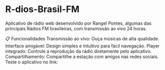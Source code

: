 # R-dios-Brasil-FM
Aplicativo de rádio web desenvolvido por Rangel Pontes, algumas das principais Rádios FM brasileiras, com transmissão ao vivo 24 horas.

📋 Funcionalidades
Transmissão ao vivo: Ouça músicas de alta qualidade.
Interface amigável: Design simples e intuitivo para fácil navegação.
Player integrado: Controle a reprodução da rádio diretamente pelo aplicativo.
Compartilhamento: Compartilhe a estação com amigos nas redes sociais.
Teste o aplicativo no link: 
